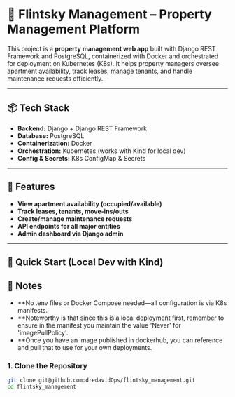 # 🏢 Flintsky Management – Property Management Platform

This project is a **property management web app** built with Django REST Framework and PostgreSQL, containerized with Docker and orchestrated for deployment on Kubernetes (K8s). It helps property managers oversee apartment availability, track leases, manage tenants, and handle maintenance requests efficiently.

---

## 📦 Tech Stack

- **Backend:** Django + Django REST Framework
- **Database:** PostgreSQL
- **Containerization:** Docker
- **Orchestration:** Kubernetes (works with Kind for local dev)
- **Config & Secrets:** K8s ConfigMap & Secrets

---

## 🚀 Features

- **View apartment availability (occupied/available)**
- **Track leases, tenants, move-ins/outs**
- **Create/manage maintenance requests**
- **API endpoints for all major entities**
- **Admin dashboard via Django admin**

---

## 🏁 Quick Start (Local Dev with Kind)

## 📝 Notes
 - **No .env files or Docker Compose needed—all configuration is via K8s manifests.
 - **Noteworthy is that since this is a local deployment first, remember to ensure in the manifest you maintain the value 'Never' for 'imagePullPolicy'.
 - **Once you have an image published in dockerhub, you can reference and pull that to use for your own deployments.

### 1. **Clone the Repository**

```bash
git clone git@github.com:dredavidOps/flintsky_management.git
cd flintsky_management
